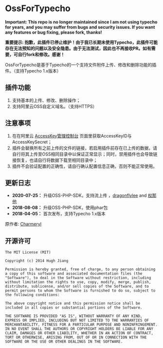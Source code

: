# OssForTypecho

**Important: This repo is no longer maintained since I am not using typecho for years, and you may suffer from bugs and security issues. If you want any features or bug fixing, please fork, thanks!**

**重要提示: 抱歉，此插件已停止维护！由于我已长期未使用Typecho，此插件可能存在无法预知的问题以及安全隐患。由于无法测试，因此也不再接收PR。如有需要，可自行fork和修改。感谢！**

OssForTypecho是基于Typecho的一个支持文件附件上传、修改和删除功能的插件。（支持Typecho 1.x版本）

## 插件功能

1. 支持基本的上传、修改、删除操作；
2. 支持阿里云OSS自定义域名。（支持HTTPS）

## 注意事项

1. 在在阿里云 [AccessKey管理控制台](https://ak-console.aliyun.com/#/accesskey) 页面里获取AccessKeyID与AccessKeySecret；
2. 插件会替换所有之前上传的文件的链接，若启用插件前存在已上传的数据，请自行将其上传至OSS相同目录中以保证正常显示；同时，禁用插件也会导致链接恢复，也请自行将数据下载至相同目录中；
3. 插件不会验证配置的正确性，请自行确认配置信息正确，否则不能正常使用。

## 更新日志
- **2020-07-25：** 升级OSS-PHP-SDK，支持流上传 ，[dragonflylee](https://github.com/dragonflylee) and [权那他](https://github.com/kraity)
- **2018-08-08：** 升级OSS-PHP-SDK，使用phar包
- **2018-04-05：** 首次发布，支持Typecho 1.x版本

原作者: [Charmeryl](https://github.com/jqjiang819)

## 开源许可
	The MIT License (MIT)

    Copyright (c) 2014 Hugh Jiang

    Permission is hereby granted, free of charge, to any person obtaining a copy of this software and associated documentation files (the "Software"), to deal in the Software without restriction, including without limitation the rights to use, copy, modify, merge, publish, distribute, sublicense, and/or sell copies of the Software, and to permit persons to whom the Software is furnished to do so, subject to the following conditions:

    The above copyright notice and this permission notice shall be included in all copies or substantial portions of the Software.

    THE SOFTWARE IS PROVIDED "AS IS", WITHOUT WARRANTY OF ANY KIND, EXPRESS OR IMPLIED, INCLUDING BUT NOT LIMITED TO THE WARRANTIES OF MERCHANTABILITY, FITNESS FOR A PARTICULAR PURPOSE AND NONINFRINGEMENT. IN NO EVENT SHALL THE AUTHORS OR COPYRIGHT HOLDERS BE LIABLE FOR ANY CLAIM, DAMAGES OR OTHER LIABILITY, WHETHER IN AN ACTION OF CONTRACT, TORT OR OTHERWISE, ARISING FROM, OUT OF OR IN CONNECTION WITH THE SOFTWARE OR THE USE OR OTHER DEALINGS IN THE SOFTWARE.
